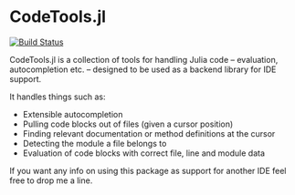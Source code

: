 # CodeTools.jl

[![Build Status](https://travis-ci.org/JunoLab/CodeTools.jl.svg?branch=master)](https://travis-ci.org/JunoLab/CodeTools.jl)

CodeTools.jl is a collection of tools for handling Julia code – evaluation, autocompletion etc. – designed to be used as a backend library for IDE support.

It handles things such as:

* Extensible autocompletion
* Pulling code blocks out of files (given a cursor position)
* Finding relevant documentation or method definitions at the cursor
* Detecting the module a file belongs to
* Evaluation of code blocks with correct file, line and module data

If you want any info on using this package as support for another IDE feel free to drop me a line.
